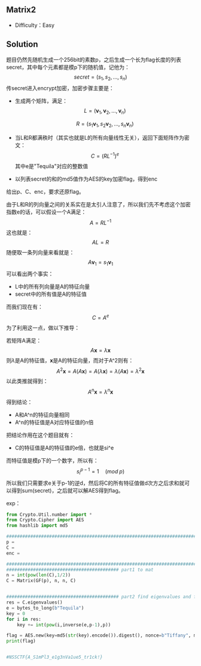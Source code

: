 ## Matrix2

+ Difficulty：Easy

## Solution

题目仍然先随机生成一个256bit的素数p，之后生成一个长为flag长度的列表secret，其中每个元素都是模p下的随机值，记他为：
$$
secret = (s_1,s_2,...,s_n)
$$
传secret进入encrypt加密，加密步骤主要是：

+ 生成两个矩阵，满足：
  $$
  L = (\textbf{v}_1,\textbf{v}_2,...,\textbf{v}_n)
  $$

  $$
  R = (s_1\textbf{v}_1,s_2\textbf{v}_2,...,s_n\textbf{v}_n)
  $$

+ 当L和R都满秩时（其实也就是L的所有向量线性无关），返回下面矩阵作为密文：
  $$
  C = (RL^{-1})^e
  $$
  其中e是"Tequila"对应的整数值

+ 以列表secret的和的md5值作为AES的key加密flag，得到enc

给出p、C、enc，要求还原flag。

由于L和R的列向量之间的关系实在是太引人注意了，所以我们先不考虑这个加密指数e的话，可以假设一个A满足：
$$
A = RL^{-1}
$$
这也就是：
$$
AL = R
$$
随便取一条列向量来看就是：
$$
A\textbf{v}_1 = s_1\textbf{v}_1
$$
可以看出两个事实：

+ L中的所有列向量是A的特征向量
+ secret中的所有值是A的特征值

而我们现在有：
$$
C = A^e
$$
为了利用这一点，做以下推导：

若矩阵A满足：
$$
A \textbf{x} = \lambda \textbf{x}
$$
则$\lambda$是A的特征值，$\textbf{x}$是A的特征向量，而对于A^2则有：
$$
A^2 \textbf{x} = A(A\textbf{x}) = A(\lambda \textbf{x}) = \lambda(A\textbf{x}) = \lambda^2 \textbf{x}
$$
以此类推就得到：
$$
A^n \textbf{x} = \lambda^n \textbf{x}
$$
得到结论：

+ A和A^n的特征向量相同
+ A^n的特征值是A对应特征值的n倍

把结论作用在这个题目就有：

+ C的特征值是A的特征值的e倍，也就是si^e

而特征值是模p下的一个数字，所以有：
$$
s_i^{p-1} = 1 \quad(mod\;p)
$$
所以我们只需要求e关于p-1的逆d，然后将C的所有特征值做d次方之后求和就可以得到sum(secret)，之后就可以解AES得到flag。

exp：

```python
from Crypto.Util.number import *
from Crypto.Cipher import AES
from hashlib import md5

############################################################################################### data
p = 
C = 
enc = 

############################################################################################### exp
########################################## part1 to mat
n = int(pow(len(C),1/2))
C = Matrix(GF(p), n, n, C)


########################################## part2 find eigenvalues and flag
res = C.eigenvalues()
e = bytes_to_long(b"Tequila")
key = 0
for i in res:
    key += int(pow(i,inverse(e,p-1),p))

flag = AES.new(key=md5(str(key).encode()).digest(), nonce=b"Tiffany", mode=AES.MODE_CTR).decrypt(enc)
print(flag)


#NSSCTF{A_S1mPl3_e1g3nVa1ue5_tr1ck!}
```

